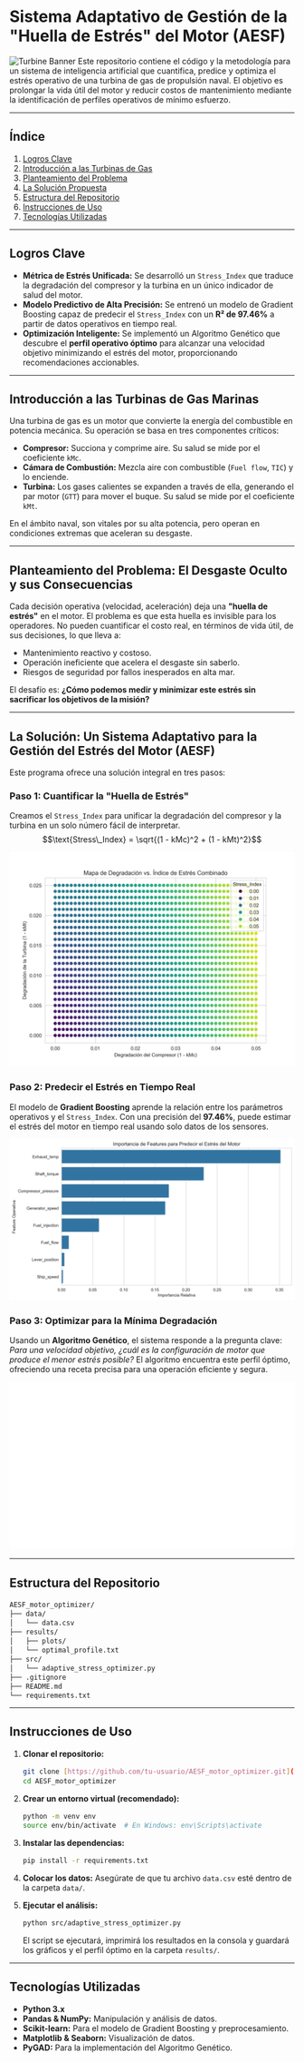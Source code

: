 # Sistema Adaptativo de Gestión de la "Huella de Estrés" del Motor (AESF)

![Turbine Banner]([https://www.google.com/url?sa=i&url=https%3A%2F%2Fwww.gtps-inc.com%2F&psig=AOvVaw3roxM9_p1tAqkYHj4Fqchy&ust=1750984191035000&source=images&cd=vfe&opi=89978449&ved=0CBQQjRxqFwoTCLi_rs3qjY4DFQAAAAAdAAAAABAE]) Este repositorio contiene el código y la metodología para un sistema de inteligencia artificial que cuantifica, predice y optimiza el estrés operativo de una turbina de gas de propulsión naval. El objetivo es prolongar la vida útil del motor y reducir costos de mantenimiento mediante la identificación de perfiles operativos de mínimo esfuerzo.

---

## Índice

1.  [Logros Clave](#logros-clave)
2.  [Introducción a las Turbinas de Gas](#introducción-a-las-turbinas-de-gas-marinas)
3.  [Planteamiento del Problema](#planteamiento-del-problema-el-desgaste-oculto-y-sus-consecuencias)
4.  [La Solución Propuesta](#la-solución-un-sistema-adaptativo-para-la-gestión-del-estrés-del-motor-aesf)
5.  [Estructura del Repositorio](#estructura-del-repositorio)
6.  [Instrucciones de Uso](#instrucciones-de-uso)
7.  [Tecnologías Utilizadas](#tecnologías-utilizadas)

---

## Logros Clave

* **Métrica de Estrés Unificada:** Se desarrolló un `Stress_Index` que traduce la degradación del compresor y la turbina en un único indicador de salud del motor.
* **Modelo Predictivo de Alta Precisión:** Se entrenó un modelo de Gradient Boosting capaz de predecir el `Stress_Index` con un **R² de 97.46%** a partir de datos operativos en tiempo real.
* **Optimización Inteligente:** Se implementó un Algoritmo Genético que descubre el **perfil operativo óptimo** para alcanzar una velocidad objetivo minimizando el estrés del motor, proporcionando recomendaciones accionables.

---

## Introducción a las Turbinas de Gas Marinas

Una turbina de gas es un motor que convierte la energía del combustible en potencia mecánica. Su operación se basa en tres componentes críticos:
* **Compresor:** Succiona y comprime aire. Su salud se mide por el coeficiente `kMc`.
* **Cámara de Combustión:** Mezcla aire con combustible (`Fuel flow`, `TIC`) y lo enciende.
* **Turbina:** Los gases calientes se expanden a través de ella, generando el par motor (`GTT`) para mover el buque. Su salud se mide por el coeficiente `kMt`.

En el ámbito naval, son vitales por su alta potencia, pero operan en condiciones extremas que aceleran su desgaste.

---

## Planteamiento del Problema: El Desgaste Oculto y sus Consecuencias

Cada decisión operativa (velocidad, aceleración) deja una **"huella de estrés"** en el motor. El problema es que esta huella es invisible para los operadores. No pueden cuantificar el costo real, en términos de vida útil, de sus decisiones, lo que lleva a:
* Mantenimiento reactivo y costoso.
* Operación ineficiente que acelera el desgaste sin saberlo.
* Riesgos de seguridad por fallos inesperados en alta mar.

El desafío es: **¿Cómo podemos medir y minimizar este estrés sin sacrificar los objetivos de la misión?**

---

## La Solución: Un Sistema Adaptativo para la Gestión del Estrés del Motor (AESF)

Este programa ofrece una solución integral en tres pasos:

### Paso 1: Cuantificar la "Huella de Estrés"
Creamos el `Stress_Index` para unificar la degradación del compresor y la turbina en un solo número fácil de interpretar.
$$\text{Stress\_Index} = \sqrt{(1 - kMc)^2 + (1 - kMt)^2}$$

![Mapa de Degradación](results/plots/degradation_map.png)

### Paso 2: Predecir el Estrés en Tiempo Real
El modelo de **Gradient Boosting** aprende la relación entre los parámetros operativos y el `Stress_Index`. Con una precisión del **97.46%**, puede estimar el estrés del motor en tiempo real usando solo datos de los sensores.

![Importancia de Features](results/plots/feature_importance.png)

### Paso 3: Optimizar para la Mínima Degradación
Usando un **Algoritmo Genético**, el sistema responde a la pregunta clave: *Para una velocidad objetivo, ¿cuál es la configuración de motor que produce el menor estrés posible?* El algoritmo encuentra este perfil óptimo, ofreciendo una receta precisa para una operación eficiente y segura.

![Convergencia del Algoritmo Genético](results/plots/ga_convergence.png)

---

## Estructura del Repositorio

```
AESF_motor_optimizer/
├── data/
│   └── data.csv
├── results/
│   ├── plots/
│   └── optimal_profile.txt
├── src/
│   └── adaptive_stress_optimizer.py
├── .gitignore
├── README.md
└── requirements.txt
```

---

## Instrucciones de Uso

1.  **Clonar el repositorio:**
    ```bash
    git clone [https://github.com/tu-usuario/AESF_motor_optimizer.git](https://github.com/tu-usuario/AESF_motor_optimizer.git)
    cd AESF_motor_optimizer
    ```
2.  **Crear un entorno virtual (recomendado):**
    ```bash
    python -m venv env
    source env/bin/activate  # En Windows: env\Scripts\activate
    ```
3.  **Instalar las dependencias:**
    ```bash
    pip install -r requirements.txt
    ```
4.  **Colocar los datos:**
    Asegúrate de que tu archivo `data.csv` esté dentro de la carpeta `data/`.

5.  **Ejecutar el análisis:**
    ```bash
    python src/adaptive_stress_optimizer.py
    ```
    El script se ejecutará, imprimirá los resultados en la consola y guardará los gráficos y el perfil óptimo en la carpeta `results/`.

---

## Tecnologías Utilizadas

* **Python 3.x**
* **Pandas & NumPy:** Manipulación y análisis de datos.
* **Scikit-learn:** Para el modelo de Gradient Boosting y preprocesamiento.
* **Matplotlib & Seaborn:** Visualización de datos.
* **PyGAD:** Para la implementación del Algoritmo Genético.
